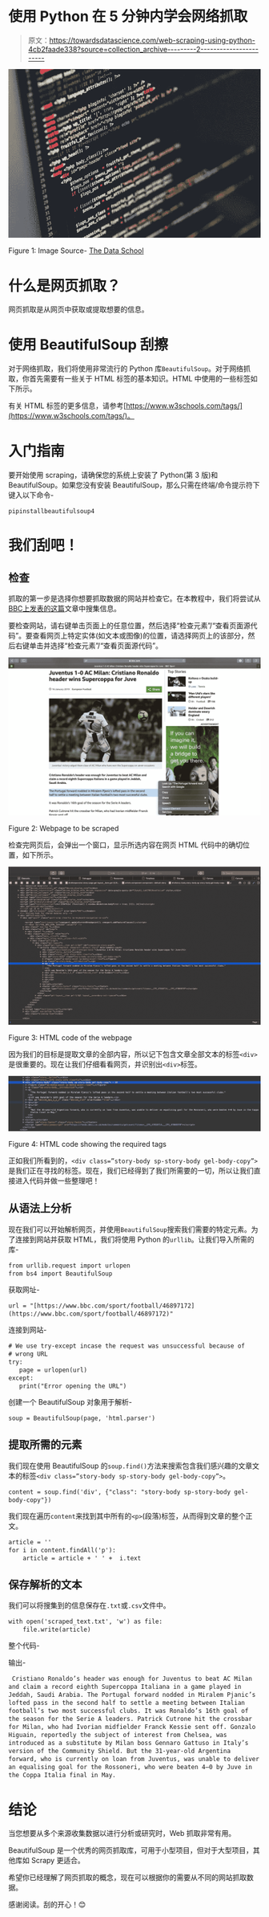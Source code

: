 # 使用 Python 在 5 分钟内学会网络抓取

> 原文：<https://towardsdatascience.com/web-scraping-using-python-4cb2faade338?source=collection_archive---------2----------------------->

![](img/11eb57b961b2e29e46bee151d580abe2.png)

Figure 1: Image Source- [The Data School](https://www.thedataschool.co.uk/manuela-marolla/web-scraping-101-a-short-introduction/)

# 什么是网页抓取？

网页抓取是从网页中获取或提取想要的信息。

# 使用 BeautifulSoup 刮擦

对于网络抓取，我们将使用非常流行的 Python 库`BeautifulSoup`。对于网络抓取，你首先需要有一些关于 HTML 标签的基本知识。HTML 中使用的一些标签如下所示。

有关 HTML 标签的更多信息，请参考[https://www.w3schools.com/tags/](https://www.w3schools.com/tags/)。

# 入门指南

要开始使用 scraping，请确保您的系统上安装了 Python(第 3 版)和 BeautifulSoup。如果您没有安装 BeautifulSoup，那么只需在终端/命令提示符下键入以下命令-

```
pipinstallbeautifulsoup4
```

# 我们刮吧！

## 检查

抓取的第一步是选择你想要抓取数据的网站并检查它。在本教程中，我们将尝试从[BBC](https://www.bbc.com/sport/football/46897172)[上发表的这篇](https://www.bbc.com/sport)文章中搜集信息。

要检查网站，请右键单击页面上的任意位置，然后选择“检查元素”/“查看页面源代码”。要查看网页上特定实体(如文本或图像)的位置，请选择网页上的该部分，然后右键单击并选择“检查元素”/“查看页面源代码”。

![](img/5fd6166309522811639f4dfe6d5823b1.png)

Figure 2: Webpage to be scraped

检查完网页后，会弹出一个窗口，显示所选内容在网页 HTML 代码中的确切位置，如下所示。

![](img/1365990a95e5231d617560bf01318700.png)

Figure 3: HTML code of the webpage

因为我们的目标是提取文章的全部内容，所以记下包含文章全部文本的标签`<div>`是很重要的。现在让我们仔细看看网页，并识别出`<div>`标签。

![](img/fa75b1b1a07a054041a71585eb82873e.png)

Figure 4: HTML code showing the required tags

正如我们所看到的，`<div class=”story-body sp-story-body gel-body-copy”>`是我们正在寻找的标签。现在，我们已经得到了我们所需要的一切，所以让我们直接进入代码并做一些整理吧！

## 从语法上分析

现在我们可以开始解析网页，并使用`BeautifulSoup`搜索我们需要的特定元素。为了连接到网站并获取 HTML，我们将使用 Python 的`urllib`。让我们导入所需的库-

```
from urllib.request import urlopen
from bs4 import BeautifulSoup
```

获取网址-

```
url = "[https://www.bbc.com/sport/football/46897172](https://www.bbc.com/sport/football/46897172)"
```

连接到网站-

```
# We use try-except incase the request was unsuccessful because of 
# wrong URL
try:
   page = urlopen(url)
except:
   print("Error opening the URL")
```

创建一个 BeautifulSoup 对象用于解析-

```
soup = BeautifulSoup(page, 'html.parser')
```

## 提取所需的元素

我们现在使用 BeautifulSoup 的`soup.find()`方法来搜索包含我们感兴趣的文章文本的标签`<div class=”story-body sp-story-body gel-body-copy”>`。

```
content = soup.find('div', {"class": "story-body sp-story-body gel-      body-copy"})
```

我们现在遍历`content`来找到其中所有的`<p>`(段落)标签，从而得到文章的整个正文。

```
article = ''
for i in content.findAll('p'):
    article = article + ' ' +  i.text
```

## 保存解析的文本

我们可以将搜集到的信息保存在`.txt`或`.csv`文件中。

```
with open('scraped_text.txt', 'w') as file:
    file.write(article)
```

整个代码-

输出-

```
 Cristiano Ronaldo’s header was enough for Juventus to beat AC Milan and claim a record eighth Supercoppa Italiana in a game played in Jeddah, Saudi Arabia. The Portugal forward nodded in Miralem Pjanic’s lofted pass in the second half to settle a meeting between Italian football’s two most successful clubs. It was Ronaldo’s 16th goal of the season for the Serie A leaders. Patrick Cutrone hit the crossbar for Milan, who had Ivorian midfielder Franck Kessie sent off. Gonzalo Higuain, reportedly the subject of interest from Chelsea, was introduced as a substitute by Milan boss Gennaro Gattuso in Italy’s version of the Community Shield. But the 31-year-old Argentina forward, who is currently on loan from Juventus, was unable to deliver an equalising goal for the Rossoneri, who were beaten 4–0 by Juve in the Coppa Italia final in May.
```

# 结论

当您想要从多个来源收集数据以进行分析或研究时，Web 抓取非常有用。

BeautifulSoup 是一个优秀的网页抓取库，可用于小型项目，但对于大型项目，其他库如 Scrapy 更适合。

希望你已经理解了网页抓取的概念，现在可以根据你的需要从不同的网站抓取数据。

感谢阅读。刮的开心！😊